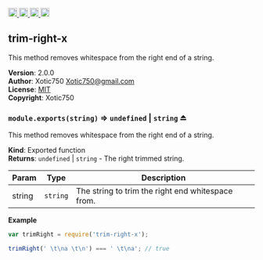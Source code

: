 <a href="https://travis-ci.org/Xotic750/trim-right-x"
   title="Travis status">
<img
   src="https://travis-ci.org/Xotic750/trim-right-x.svg?branch=master"
   alt="Travis status" height="18"/>
</a>
<a href="https://david-dm.org/Xotic750/trim-right-x"
   title="Dependency status">
<img src="https://david-dm.org/Xotic750/trim-right-x.svg"
   alt="Dependency status" height="18"/>
</a>
<a href="https://david-dm.org/Xotic750/trim-right-x#info=devDependencies"
   title="devDependency status">
<img src="https://david-dm.org/Xotic750/trim-right-x/dev-status.svg"
   alt="devDependency status" height="18"/>
</a>
<a href="https://badge.fury.io/js/trim-right-x" title="npm version">
<img src="https://badge.fury.io/js/trim-right-x.svg"
   alt="npm version" height="18"/>
</a>
<a name="module_trim-right-x"></a>

## trim-right-x
This method removes whitespace from the right end of a string.

**Version**: 2.0.0  
**Author**: Xotic750 <Xotic750@gmail.com>  
**License**: [MIT](&lt;https://opensource.org/licenses/MIT&gt;)  
**Copyright**: Xotic750  
<a name="exp_module_trim-right-x--module.exports"></a>

### `module.exports(string)` ⇒ <code>undefined</code> \| <code>string</code> ⏏
This method removes whitespace from the right end of a string.

**Kind**: Exported function  
**Returns**: <code>undefined</code> \| <code>string</code> - The right trimmed string.  

| Param | Type | Description |
| --- | --- | --- |
| string | <code>string</code> | The string to trim the right end whitespace from. |

**Example**  
```js
var trimRight = require('trim-right-x');

trimRight(' \t\na \t\n') === ' \t\na'; // true
```
